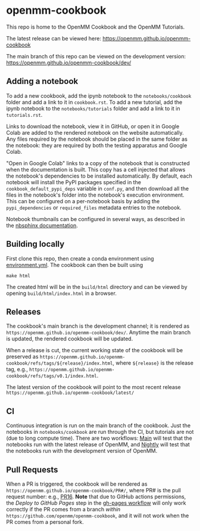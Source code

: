 # openmm-cookbook

This repo is home to the OpenMM Cookbook and the OpenMM Tutorials.

The latest release can be viewed here: https://openmm.github.io/openmm-cookbook

The main branch of this repo can be viewed on the development version: https://openmm.github.io/openmm-cookbook/dev/

## Adding a notebook

To add a new cookbook, add the ipynb notebook to the `notebooks/cookbook` folder and add a link to it in `cookbook.rst`. To add a new tutorial, add the ipynb notebook to the `notebooks/tutorials` folder and add a link to it in `tutorials.rst`.

Links to download the notebook, view it in GitHub, or open it in Google Colab are added to the rendered notebook on the website automatically. Any files required by the notebook should be placed in the same folder as the notebook: they are required by both the testing apparatus and Google Colab.

"Open in Google Colab" links to a copy of the notebook that is constructed when the documentation is built. This copy has a cell injected that allows the notebook's dependencies to be installed automatically. By default, each notebook will install the PyPI packages specified in the `cookbook_default_pypi_deps` variable in `conf.py`, and then download all the files in the notebook's folder into the notebook's execution environment. This can be configured on a per-notebook basis by adding the `pypi_dependencies` or `required_files` metadata entries to the notebook.

Notebook thumbnails can be configured in several ways, as described in the [nbsphinx documentation](https://nbsphinx.readthedocs.io/).


## Building locally

First clone this repo, then create a conda environment using [environment.yml](environment.yml).
The cookbook can then be built using
```
make html
```
The created html will be in the `build/html` directory and can be viewed by opening `build/html/index.html` in a browser.

## Releases

The cookbook's main branch is the development channel; it is rendered as `https://openmm.github.io/openmm-cookbook/dev/`. Anytime the main branch is updated, the rendered cookbook will be updated.

When a release is cut, the current working state of the cookbook will be preserved as `https://openmm.github.io/openmm-cookbook/refs/tags/${release}/index.html`, where `${release}` is the release tag, e.g., `https://openmm.github.io/openmm-cookbook/refs/tags/v0.1/index.html`.

The latest version of the cookbook will point to the most recent release `https://openmm.github.io/openmm-cookbook/latest/`

## CI

Continuous integration is run on the main branch of the cookbook. Just the notebooks in `notebooks/cookbook` are run through the CI, but tutorials are not (due to long compute time). There are two workflows: [Main](.github/workflows/ci-main.yml) will test that the notebooks run with the latest release of OpenMM, and [Nightly](.github/workflows/ci-nightly.yml) will test that the notebooks run with the development version of OpenMM.

## Pull Requests

When a PR is triggered, the cookbook will be rendered as `https://openmm.github.io/openmm-cookbook/PR#/`, where PR# is the pull request number: e.g., [PR16](https://openmm.github.io/openmm-cookbook/PR16/index.html). **Note** that due to GitHub actions permissions, the *Deploy to GitHub Pages* step in the [gh-pages workflow](.github/workflows/gh-pages.yml) will only work correctly if the PR comes from a branch *within* `https://github.com/openmm/openmm-cookbook`, and it will not work when the PR comes from a personal fork.
